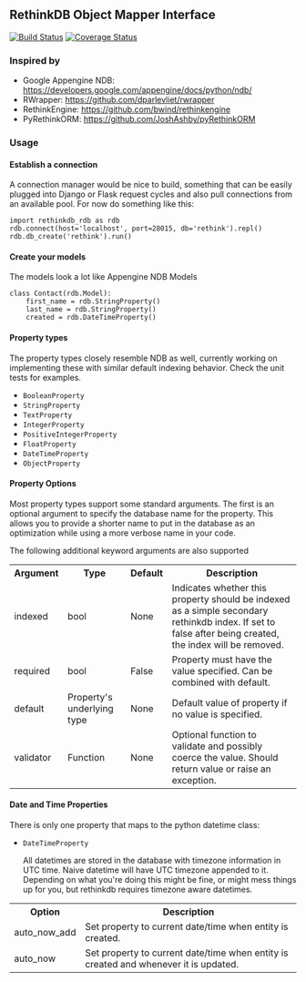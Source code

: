 ## RethinkDB Object Mapper Interface
[![Build Status](https://travis-ci.org/caoimhghin/rethink.svg?branch=master)](https://travis-ci.org/caoimhghin/rethink)
[![Coverage Status](https://coveralls.io/repos/caoimhghin/rethink/badge.png?branch=master)](https://coveralls.io/r/caoimhghin/rethink?branch=master)

### Inspired by
* Google Appengine NDB: https://developers.google.com/appengine/docs/python/ndb/
* RWrapper: https://github.com/dparlevliet/rwrapper
* RethinkEngine: https://github.com/bwind/rethinkengine
* PyRethinkORM: https://github.com/JoshAshby/pyRethinkORM

### Usage

#### Establish a connection
A connection manager would be nice to build, something that can be easily plugged into Django or Flask request
cycles and also pull connections from an available pool. For now do something like this:

<pre><code>import rethinkdb_rdb as rdb
rdb.connect(host='localhost', port=28015, db='rethink').repl()
rdb.db_create('rethink').run()
</code></pre>

#### Create your models
The models look a lot like Appengine NDB Models

<pre><code>class Contact(rdb.Model):
    first_name = rdb.StringProperty()
    last_name = rdb.StringProperty()
    created = rdb.DateTimeProperty()
</code></pre>

#### Property types
The property types closely resemble NDB as well, currently working on implementing these with similar default
indexing behavior. Check the unit tests for examples.
* `BooleanProperty`
* `StringProperty`
* `TextProperty`
* `IntegerProperty`
* `PositiveIntegerProperty`
* `FloatProperty`
* `DateTimeProperty`
* `ObjectProperty`

#### Property Options
Most property types support some standard arguments. The first is an optional argument to specify the database name
for the property. This allows you to provide a shorter name to put in the database as an optimization while using a
more verbose name in your code.

The following additional keyword arguments are also supported

<table>
<tr>
    <th>Argument</th>
    <th>Type</th>
    <th>Default</th>
    <th>Description</th>
</tr>
<tr>
    <td>indexed</td>
    <td>bool</td>
    <td>None</td>
    <td>Indicates whether this property should be indexed as a simple secondary rethinkdb index. If set to false after being created, the index will be removed.</td>
</tr>
<tr>
    <td>required</td>
    <td>bool</td>
    <td>False</td>
    <td>Property must have the value specified. Can be combined with default.</td>
</tr>
<tr>
    <td>default</td>
    <td>Property's underlying type</td>
    <td>None</td>
    <td>Default value of property if no value is specified.</td>
</tr>
<tr>
    <td>validator</td>
    <td>Function</td>
    <td>None</td>
    <td>Optional function to validate and possibly coerce the value. Should return value or raise an exception.</td>
</tr>
</table>

#### Date and Time Properties
There is only one property that maps to the python datetime class:
* `DateTimeProperty`

    All datetimes are stored in the database with timezone information in UTC time. Naive datetime will have UTC
    timezone appended to it. Depending on what you're doing this might be fine, or might mess things up for you, but
    rethinkdb requires timezone aware datetimes.

<table>
<tr>
    <th>Option</th>
    <th>Description</th>
</tr>
<tr>
    <td>auto_now_add</td>
    <td>Set property to current date/time when entity is created.</td>
</tr>
<tr>
    <td>auto_now</td>
    <td>Set property to current date/time when entity is created and whenever it is updated.</td>
</tr>
</table>





